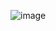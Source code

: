 
![image](https://user-images.githubusercontent.com/116590327/233677851-79155abb-4852-4063-809d-eea0db569f3a.png)
